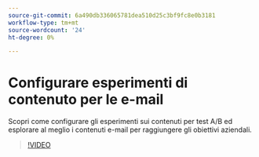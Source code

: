 ```yaml
---
source-git-commit: 6a490db336065781dea510d25c3bf9fc8e0b3181
workflow-type: tm+mt
source-wordcount: '24'
ht-degree: 0%

---
```

# Configurare esperimenti di contenuto per le e-mail

Scopri come configurare gli esperimenti sui contenuti per test A/B ed esplorare al meglio i contenuti e-mail per raggiungere gli obiettivi aziendali.

>[!VIDEO](https://video.tv.adobe.com/v/3419893/?learn=on)